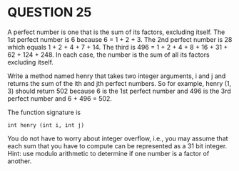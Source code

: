 # QUESTION 25

A perfect number is one that is the sum of its factors, excluding itself. The 1st perfect number is 6 because 6 = 1 + 2 + 3. The 2nd perfect number is 28 which equals 1 + 2 + 4 + 7 + 14. The third is 496 = 1 + 2 + 4 + 8 + 16 + 31 + 62 + 124 + 248. In each case, the number is the sum of all its factors excluding itself.

Write a method named henry that takes two integer arguments, i and j and returns the sum of the ith and jth perfect numbers. So for example, henry (1, 3) should return 502 because 6 is the 1st perfect number and 496 is the 3rd perfect number and 6 + 496 = 502.

The function signature is

`int henry (int i, int j)`

You do not have to worry about integer overflow, i.e., you may assume that each sum that you have to compute can be represented as a 31 bit integer. Hint: use modulo arithmetic to determine if one number is a factor of another.
